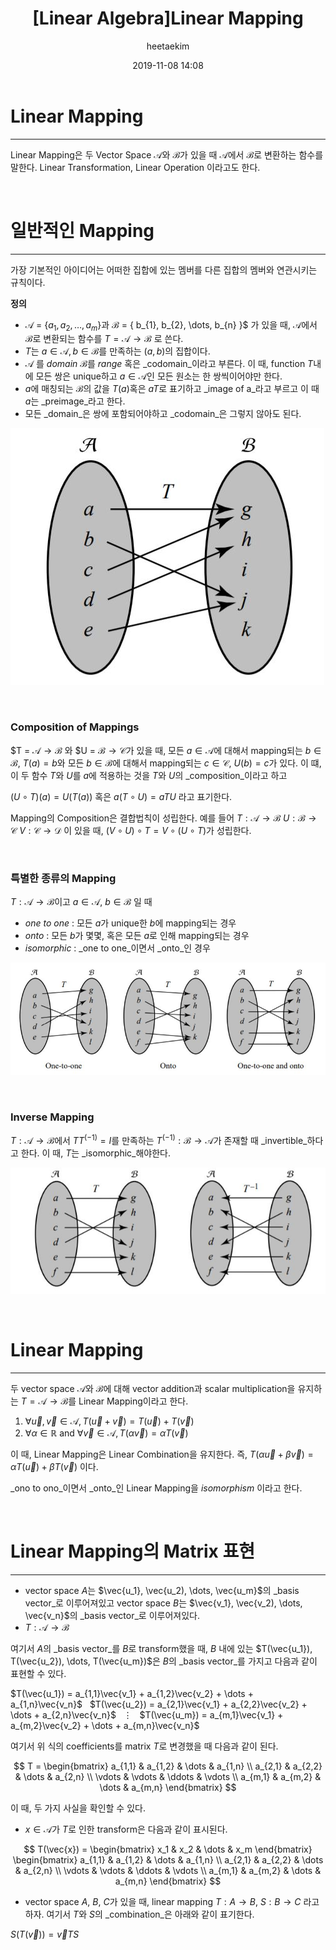 ﻿---
title: "[Linear Algebra]Linear Mapping"
layout: post
date: 2019-11-08 14:08
image: /assets/images/markdown.jpg
headerImage: false
tag:
- Graphics
- Linear Algebra
- Linear Mapping
category: blog
author: heetaekim
description: Linear Mapping
MathJax: true
---

# Linear Mapping
----
Linear Mapping은 두 Vector Space $\mathcal{A}$와 $\mathcal{B}$가 있을 때 $\mathcal{A}$에서 $\mathcal{B}$로 변환하는 함수를 말한다. Linear Transformation, Linear Operation 이라고도 한다. 

&nbsp;&nbsp;&nbsp;&nbsp;

# 일반적인 Mapping
----
가장 기본적인 아이디어는 어떠한 집합에 있는 멤버를 다른 집합의 멤버와 연관시키는 규칙이다.


**정의**
- $\mathcal{A}$ $=$ $\{ a_{1}, a_{2}, \dots, a_{m} \}$과 $\mathcal{B}$ $=$ \{ b_{1}, b_{2}, \dots, b_{n} \}$ 가 있을 때, $\mathcal{A}$에서 $\mathcal{B}$로 변환되는 함수를 $T = \mathcal{A} \rightarrow \mathcal{B}$ 로 쓴다. 
-  $T$는 $a \in \mathcal{A}, b \in \mathcal{B}$를 만족하는 $(a,b)$의 집합이다.
- $\mathcal{A}$ 를 _domain_ $\mathcal{B}$를 _range_ 혹은 _codomain_이라고 부른다. 이 때, function $T$내에 모든 쌍은 unique하고 $a \in \mathcal{A}$인 모든 원소는 한 쌍씩이어야만 한다. 
- $a$에 매칭되는 $\mathcal{B}$의 값을 $T(a)$혹은 $aT$로 표기하고 _image of a_라고 부르고 이 때 $a$는 _preimage_라고 한다.
- 모든 _domain_은 쌍에 포함되어야하고 _codomain_은 그렇지 않아도 된다.

![Mapping](/assets/images/post/2019-11-08-Linear-Mapping/Mapping.jpg)

&nbsp;&nbsp;&nbsp;&nbsp;

### Composition of Mappings
$T = $\mathcal{A} \rightarrow  \mathcal{B}$ 와 $U = $\mathcal{B} \rightarrow  \mathcal{C}$가 있을 때, 모든 $a \in \mathcal{A}$에 대해서 mapping되는 $b \in \mathcal{B}$, $T(a) = b$와 모든 $b \in \mathcal{B}$에 대해서 mapping되는 $c \in \mathcal{C}$, $U(b) = c$가 있다. 이 떄, 이 두 함수 $T$와 $U$를 $a$에 적용하는 것을 $T$와 $U$의 _composition_이라고 하고 

$(U \circ T) (a) = U(T(a))$ 혹은 $a(T \circ U) = aTU$ 라고 표기한다.

Mapping의 Composition은 결합법칙이 성립한다. 예를 들어 $T: \mathcal{A} \rightarrow \mathcal{B}$  $U: \mathcal{B} \rightarrow \mathcal{C}$ $V: \mathcal{C} \rightarrow \mathcal{D}$ 이 있을 때,  $(V \circ U) \circ T = V \circ (U \circ T)$가 성립한다.

&nbsp;&nbsp;&nbsp;&nbsp;

### 특별한 종류의 Mapping
$T : \mathcal{A} \rightarrow \mathcal{B}$이고 $a \in \mathcal{A}$, $b \in \mathcal{B}$ 일 때

* _one to one_ : 모든 $a$가 unique한 $b$에 mapping되는 경우
* _onto_ : 모든 $b$가 몇몇, 혹은 모든 $a$로 인해 mapping되는 경우
* _isomorphic_ : _one to one_이면서 _onto_인 경우

![Special Type of Mapping](/assets/images/post/2019-11-08-Linear-Mapping/special.jpg)

&nbsp;&nbsp;&nbsp;&nbsp;

### Inverse Mapping
$T : \mathcal{A} \rightarrow \mathcal{B}$에서 $TT^(-1) = I$를 만족하는 $T^(-1) : \mathcal{B} \rightarrow \mathcal{A}$가 존재할 때 _invertible_하다고 한다. 이 때, $T$는 _isomorphic_해야한다.

![Special Type of Mapping](/assets/images/post/2019-11-08-Linear-Mapping/Invertible.jpg)

&nbsp;&nbsp;&nbsp;&nbsp;

# Linear Mapping
----
두 vector space $\mathcal{A}$와 $\mathcal{B}$에 대해 vector addition과 scalar multiplication을 유지하는 $T = \mathcal{A} \rightarrow \mathcal{B}$를 Linear Mapping이라고 한다.

1. $\forall \vec{u}, \vec{v} \in \mathcal{A}, T(\vec{u} + \vec{v}) = T(\vec{u}) + T(\vec{v})$
2. $\forall \alpha \in \mathbb{R}$ and $\forall \vec{v} \in \mathcal{A}, T(\alpha \vec{v}) = \alpha T(\vec{v})$

이 때, Linear Mapping은 Linear Combination을 유지한다. 즉, $T(\alpha \vec{u} + \beta \vec{v}) = \alpha T(\vec{u}) + \beta T(\vec{v})$ 이다.

_ono to ono_이면서 _onto_인 Linear Mapping을 _isomorphism_ 이라고 한다.


&nbsp;&nbsp;&nbsp;&nbsp;

# Linear Mapping의 Matrix 표현
----
* vector space $A$는 $\vec{u_1}, \vec{u_2), \dots, \vec{u_m}$의 _basis vector_로 이루어져있고 vector space $B$는 $\vec{v_1}, \vec{v_2), \dots, \vec{v_n}$의 _basis vector_로 이루어져있다.
* $T : \mathcal{A} \rightarrow \mathcal{B}$

여기서 $A$의 _basis vector_를 $B$로 transform했을 때, $B$ 내에 있는 $T(\vec{u_1}), T(\vec{u_2}), \dots, T(\vec{u_m})$은 $B$의 _basis vector_를 가지고 다음과 같이 표현할 수 있다.

$T(\vec{u_1}) = a_{1,1}\vec{v_1} + a_{1,2}\vec{v_2} + \dots + a_{1,n}\vec{v_n}$
&nbsp;
$T(\vec{u_2}) = a_{2,1}\vec{v_1} + a_{2,2}\vec{v_2} + \dots + a_{2,n}\vec{v_n}$
&nbsp;
$\vdots$
&nbsp;
$T(\vec{u_m}) = a_{m,1}\vec{v_1} + a_{m,2}\vec{v_2} + \dots + a_{m,n}\vec{v_n}$

여기서 위 식의 coefficients를 matrix $T$로 변경했을 때 다음과 같이 된다.

$$
T = 
\begin{bmatrix} 
a_{1,1} & a_{1,2} & \dots & a_{1,n} \\ 
a_{2,1} & a_{2,2} & \dots & a_{2,n} \\
\vdots & \vdots & \ddots & \vdots \\
a_{m,1} & a_{m,2} & \dots & a_{m,n} 
\end{bmatrix}
$$

이 때, 두 가지 사실을 확인할 수 있다.

* $x \in \mathcal{A}$가 $T$로 인한 transform은 다음과 같이 표시된다.

$$
T(\vec{x}) = 
\begin{bmatrix}
x_1 & x_2 & \dots & x_m
\end{bmatrix}
\begin{bmatrix} 
a_{1,1} & a_{1,2} & \dots & a_{1,n} \\
a_{2,1} & a_{2,2} & \dots & a_{2,n} \\
\vdots & \vdots & \ddots & \vdots \\
a_{m,1} & a_{m,2} & \dots & a_{m,n} 
\end{bmatrix}
$$

* vector space $A$, $B$, $C$가 있을 때, linear mapping $T : A \rightarrow B$, $S : B \rightarrow C$ 라고하자. 여기서 $T$와 $S$의 _combination_은 아래와 같이 표기한다.

$S(T(\vec{v})) = \vec{v}TS$
